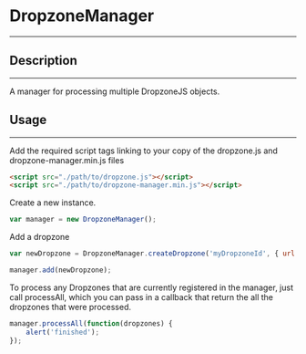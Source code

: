 # DropzoneManager
---

## Description
---
A manager for processing multiple DropzoneJS objects. 

## Usage
---
Add the required script tags linking to your copy of the dropzone.js and dropzone-manager.min.js files
```html 
<script src="./path/to/dropzone.js"></script>
<script src="./path/to/dropzone-manager.min.js"></script>
```
Create a new instance. 
```javascript
var manager = new DropzoneManager();
```
Add a dropzone
```javascript
var newDropzone = DropzoneManager.createDropzone('myDropzoneId', { url: "/url/to/post"}));

manager.add(newDropzone);
````
To process any Dropzones that are currently registered in the manager, just call processAll, which you can pass in a callback that return the all the dropzones that were processed.
```javascript
manager.processAll(function(dropzones) {
	alert('finished');
});
```
